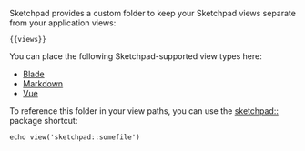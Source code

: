 Sketchpad provides a custom folder to keep your Sketchpad views separate from your application views:

```text
{{views}}
```
You can place the following Sketchpad-supported view types here:

- [Blade](../output/blade)
- [Markdown](../output/markdown)
- [Vue](../output/vue)

To reference this folder in your view paths, you can use the [sketchpad::](../methods/variables) package shortcut:

```
echo view('sketchpad::somefile')
``` 
